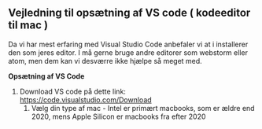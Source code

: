 ## Vejledning til opsætning af VS code ( kodeeditor til mac )
Da vi har mest erfaring med Visual Studio Code anbefaler vi at i installerer den som jeres editor. 
I må gerne bruge andre editorer som webstorm eller atom, men dem kan vi desværre ikke hjælpe så meget med. 

**Opsætning af VS Code** 
1. Download VS code på dette link: https://code.visualstudio.com/Download
   1. Vælg din type af mac - Intel er primært macbooks, som er ældre end 2020, mens Apple Silicon er macbooks fra efter 2020
